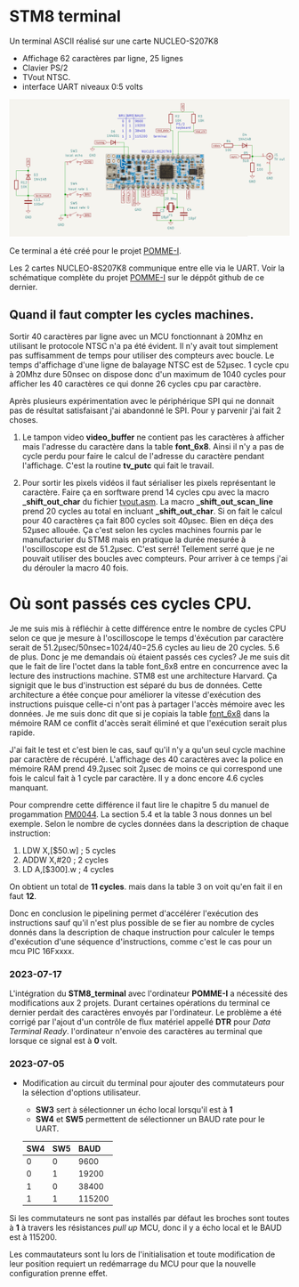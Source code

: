 # STM8 terminal 

Un terminal ASCII réalisé sur une carte NUCLEO-S207K8

*   Affichage 62 caractères par ligne, 25 lignes 
*   Clavier PS/2 
*   TVout NTSC. 
*   interface UART niveaux 0:5 volts 


![schématique](terminal_schematic.png)


Ce terminal a été créé pour le projet [POMME-I](https://github.com/Picatout/pomme-I).

Les 2 cartes NUCLEO-8S207K8 communique entre elle via le UART. Voir la schématique complète du projet [POMME-I](https://github.com/Picatout/pomme-I) sur le déppôt github de ce dernier. 


## Quand il faut compter les cycles machines.

Sortir 40 caractères par ligne avec un MCU fonctionnant à 20Mhz en utilisant le protocole NTSC n'a pa été évident. Il n'y avait tout simplement pas suffisamment de temps pour utiliser des compteurs avec boucle. Le temps d'affichage d'une ligne de balayage NTSC est de 52µsec. 1 cycle cpu à 20Mhz dure 50nsec on dispose donc d'un maximum de 1040 cycles pour afficher les 40 caractères ce qui donne 26 cycles cpu par caractère.

Après plusieurs expérimentation avec le périphérique SPI qui ne donnait pas de résultat satisfaisant j'ai abandonné le SPI. Pour y parvenir j'ai fait 2 choses. 

1. Le tampon video **video_buffer** ne contient pas les caractères à afficher mais l'adresse du caractère dans la table **font_6x8**. Ainsi il n'y a pas de cycle perdu pour faire le calcul de l'adresse du caractère pendant l'affichage. C'est la routine **tv_putc** qui fait le travail. 

1. Pour sortir les pixels vidéos il faut sérialiser les pixels représentant le caractère. Faire ça en sorftware prend 14 cycles cpu avec la macro  **_shift_out_char** du fichier [tvout.asm](tvout.asm).
La macro **_shift_out_scan_line** prend 20 cycles au total en incluant **_shift_out_char**. Si on fait le calcul pour 40 caractères ça fait 800 cycles soit 40µsec. Bien en déça des 52µsec allouée. Ça c'est selon les cycles machines fournis par le manufacturier du STM8 mais en pratique la durée mesurée à l'oscilloscope est de 51.2µsec. C'est serré! Tellement serré que je ne pouvait utiliser des boucles avec compteurs. Pour arriver à ce temps j'ai du dérouler la macro 40 fois. 

# Où sont passés ces cycles CPU. 

Je me suis mis à réfléchir à cette différence entre le nombre de cycles CPU selon ce que je mesure à l'oscilloscope le temps d'éxécution par caractère serait de 51.2µsec/50nsec=1024/40=25.6 cycles au lieu de 20 cycles. 5.6 de plus. Donc je me demandais où étaient passés ces cycles? Je me suis dit que le fait de lire l'octet dans la table font_6x8 entre en concurrence avec la lecture des instructions machine. STM8 est une architecture Harvard. Ça signigit que le bus d'instruction est séparé du bus de données. Cette architecture a étée conçue pour améliorer la vitesse d'exécution des instructions puisque celle-ci n'ont pas à partager l'accès mémoire avec les données. Je me suis donc dit que si je copiais la table [font_6x8](font.asm) dans la mémoire RAM ce conflit d'accès serait éliminé et que l'exécution serait plus rapide. 

J'ai fait le test et c'est bien le cas, sauf qu'il n'y a qu'un seul cycle machine par caractère de récupéré. L'affichage des 40 caractères avec la police en mémoire RAM prend 49.2µsec soit 2µsec de moins ce qui correspond une fois le calcul fait à 1 cycle par caractère. Il y a donc encore 4.6 cycles manquant. 

Pour comprendre cette différence il faut lire le chapitre 5 du manuel de progammation  [PM0044](https://www.st.com/content/ccc/resource/technical/document/programming_manual/43/24/13/9a/89/df/45/ed/CD00161709.pdf/files/CD00161709.pdf/jcr:content/translations/en.CD00161709.pdf). La section 5.4 et la table 3 nous donnes un bel exemple. Selon le nombre de cycles données dans la description de chaque instruction: 

1.  LDW X,[$50.w] ; 5 cycles 
1.  ADDW X,#20   ; 2 cycles 
1.  LD A,[$300].w ; 4 cycles 

On obtient un total de **11 cycles**. mais dans la table 3 on voit qu'en fait il en faut **12**. 

Donc en conclusion le pipelining permet d'accélérer l'exécution des instructions sauf qu'il n'est plus possible de se fier au nombre de cycles donnés dans la description de chaque instruction pour calculer le temps d'exécution d'une séquence d'instructions, comme c'est le cas pour un mcu PIC 16Fxxxx. 

### 2023-07-17

L'intégration du **STM8_terminal** avec l'ordinateur **POMME-I** a nécessité des modifications aux 2 projets. Durant certaines opérations du terminal ce dernier perdait des caractères envoyés par l'ordinateur. Le problème a été corrigé par l'ajout d'un contrôle de flux matériel appellé **DTR** pour *Data Terminal Ready*. l'ordinateur n'envoie des caractères au terminal que lorsque ce signal est à **0** volt.

### 2023-07-05 

* Modification au circuit du terminal pour ajouter des commutateurs pour la sélection d'options utilisateur.

    * **SW3** sert à sélectionner un écho local lorsqu'il est à **1** 
    * **SW4** et **SW5** permettent de sélectionner un BAUD rate pour  le UART.

  SW4|SW5|BAUD 
    -|-|-
    0|0| 9600
    0|1| 19200
    1|0| 38400
    1|1| 115200

Si les commutateurs ne sont pas installés par défaut les broches sont toutes à **1** à travers les résistances *pull up* MCU, donc il y a écho local et le BAUD est à 115200.

Les commautateurs sont lu lors de l'initialisation et toute modification de leur position requiert un redémarrage du MCU pour que la nouvelle configuration prenne effet.

